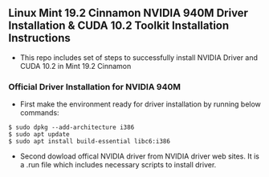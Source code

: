 ## Linux Mint 19.2 Cinnamon NVIDIA 940M Driver Installation & CUDA 10.2 Toolkit Installation Instructions

* This repo includes set of steps to successfully install NVIDIA Driver and CUDA 10.2 in Mint 19.2 Cinnamon

### Official Driver Installation for NVIDIA 940M


* First make the environment ready for driver installation by running below commands:

```shell
$ sudo dpkg --add-architecture i386
$ sudo apt update
$ sudo apt install build-essential libc6:i386
```



* Second dowload offical NVIDIA driver from NVIDIA driver web sites. It is a .run file which includes necessary scripts to install driver.

